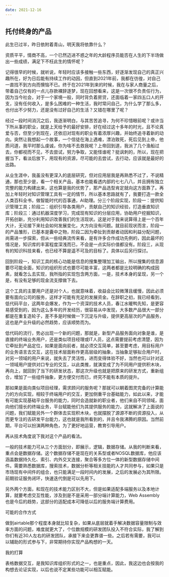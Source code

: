 ```yaml
---
date: 2021-12-16
---
```


## 托付终身的产品

此生已过半，昨日依附着青山，明天我将依靠什么？

资质平平，情商不高，一个已然迈进不惑之年的大龄程序员能否在人生的下半场做出一些成绩，满足下不枉此生的情怀呢？

记得很早的时候，就听说，年轻时应该多接触一些东西，好逐渐发现自己的真正兴趣所在，好为日后能有持续工作的动因，但直到2021年前，我都在彷徨，对自己一直找不到方向而懊恼不已。终于在2021年到来的时候，我在与家人商量之后，带着自己仅有的一点儿存款裸辞逐梦，现在回想看来，这是一次很不负责任行为，因为当今社会，对于一个家境一般，同时背负着房贷，还面临着一家四五口人的开支，没有任何收入，是多么困难的一种生活，我时常问自己，为什么学了那么多，也付出不少努力，还是没有过好自己的生活？又错在哪里了呢？

经过一段时间消沉之后，我逐渐明白，与其苦苦追寻，为何不珍惜眼前呢？或许当下所从事的职业，就是上天给予的最好安排，好在经过这十多年的时光，且不论真爱与否，但至少到现在，还依旧对现有的职业有着浓厚兴趣，并始终追寻着新的动向。突然让我想起一个故事，一个信徒在海上遇难，漂泊致死，死后见到上帝，他质问道，我平时那么虔诚，你为啥不去救我呢？上帝回到道，我派了几个渔船过去，你都视而不见，不去尝试，努力争取，又能怪谁呢？挺讽刺的，所以，现在把握当下，看淡后放下，用现有的资源，尽可能的去尝试，去行动，应该就是最好的出路。

从业生涯中，我虽没有更深入的底层研究，但对应用层我是再熟悉不过了，不说精通，那也至少是，看一个相关产品，基本也能看透内部的七七八八，并且拥有独立完整的能力构建出来，这也算是我的优势了，那产品选型肯定就向这方面靠了。再加上年轻时对知识管理工具有一定的情节，所以基本思路就有了，我要打造一款全人类百科全书，做智能时代的百事通，AI助理。分三个阶段实现，阶段一：提供知识管理工具；阶段二：组织引导各类用户，贡献自己的知识经验，打造垂直知识库；阶段三：通过机器深度学习，完成现有知识的分层应用，协助用户挖掘知识，开拓创新，充分利用知识改善我们的生活现状。这是对于我来说算得上是一个百年大计，无论接下来社会如何发展变化，大方向没有问题。就目前现状而言，阶段一的产品雏形，已基本是囊中之物，阶段二因为牵扯到贡献者动因和利益分配问题，尚需进一步探索，但从一些经典流传来看，是有许多合作成功先例的，因此最坏的情况是，知识库的丰富程度深浅而已，不会是一点实际价值都没有。阶段三，从现有的知识科技来看，也已经不算是遥不可及的目标了。具体以后另行探讨。

回到阶段一，知识工具的核心功能是信息的搜集整理加工输出，所以搜集的信息源要尽可能全面，知识的组织形式也要尽可能丰富，这两者都是比较明确的构成因素，就看怎么去实现，我所指的实现包含两方面，一是，技术本身的呈现，另一个是，有没有足够的现金流支撑做下去。

这个工具的主要用户还是对个人，也就意味着，收益会比较微薄且缓慢，因此必须要有面向公司的服务，这样才可能有充足的发展资金。在辞职之初，我已经看到，低代码平台，这两年会爆发，作为一个资深的技术人员，春江水暖鸭先知，是更容易感受到的，因为这么多年的开发经历，很容易从中发现，大多数产品很大一部分都是在重复造轮子，差不多是时候做一下沉淀与升级，提供更高层次的产品服务，这也是产业升级的必然趋势，应该顺势而为。

低代码的流行，势必出现一个新的问题，那就是，新型产品服务面向对象是谁，是直接的终端业务用户，还是类似项目经理或IT人员，这点需要提前考虑清楚，因为它牵扯到产品定位，如果是面向前者，就必须交互简单，甚至要考虑，用目标用户的业务语言去交互，这在技术层面称作更高层级的抽象，当抽象足够拟合用户时，对另一领域的用户来说，就失去了灵活性，进而变得体验不好，当然也可以针对这一领域用户提供对口专业的交互，以此类推，就演变成了为不同用户提供积木块，再向上，就回到了当下的研发状态，那这次升级也就是把原来的研发方式，重新组合，增加了一些组件抽象，更方便交付而已，终究不能有本质的提升。

那如果是面向类似项目经理，需求顾问的服务呢？那就可以朝着图灵完备的计算能力的方向实现，相较于终端用户的交互，更加侧重平台基础能力，如此以来，才能有可能实现基础平台服务的能力，同时会造就新的职业者，他们来自不同领域，面向他们擅长的终端业务，平台赋能他们为其提供服务的能力，这就解决了上面说的问题，我们赋能另外一个群体去实现积木块，也就摆脱了源源不断的资源投入，从而更专注的去研发平台能力，这也就是我所看到的，并且令我沸腾的原因。当然前期，平台可以扮演两种角色，为了更好地运营，教育引导用户。

再从技术角度说下我对这个产品的看法。

一般的技术能力可从三个方面划分，即展示，逻辑，数据存储。从我的判断来看，重点会是数据存储。这个数据存储不是现在的关系型或者NOSQL数据库，他应该涵盖数据持久化、索引、内外交叉连接，聚合等多方位一体的新型数据存储中间件。需要熟悉数据库，搜索技术，数据分析等相关技能的人才共同参与，如果只是市场现有中间件的组合，也只能满足一段时间内的发展，之后的发展必为其所限。前期验证服务闭环，快速迭代倒是可以先用下。

另外两个方面，和现在的技术能力区别不大，但是如果适配多端服务以及本地计算，就要考虑交互性能，涉及到是不是采用一部分端计算能力，Web Assembly也是今后的趋势，这部分的适配成本可降低以后的服务端计算费用。

可能的合作方式

做到airtable那个程度本身就比较复杂，如果从底层就着手解决数据容量限制与效率方面的问题，难度就更大了，个位数规模的研发团队投入不符合实际，我了解到你们有近30人左右的研发团队，承接下来会更靠谱一些。之后若有需要，我可以以辅助的形式参与下，非常期待你实现产品构想的一天。

我的打算

表格数据交互，是我知识库组织形式的之一，也是重点，因此，我这边也会按我的构想去论证实现，以后也说不定某些功能可以相互赋能。



